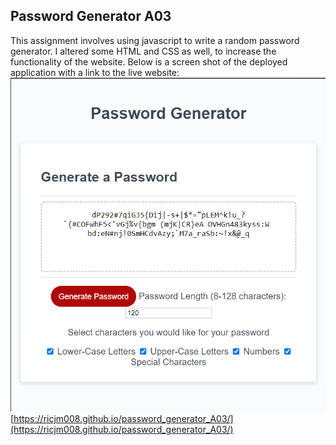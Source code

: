 ## Password Generator A03
This assignment involves using javascript to write a random password generator. I altered some HTML and CSS as well, to increase the functionality of the website. Below is a screen shot of the deployed application with a link to the live website:   
![Screenshot](/images/screenshot.png)
[https://ricjm008.github.io/password_generator_A03/](https://ricjm008.github.io/password_generator_A03/)